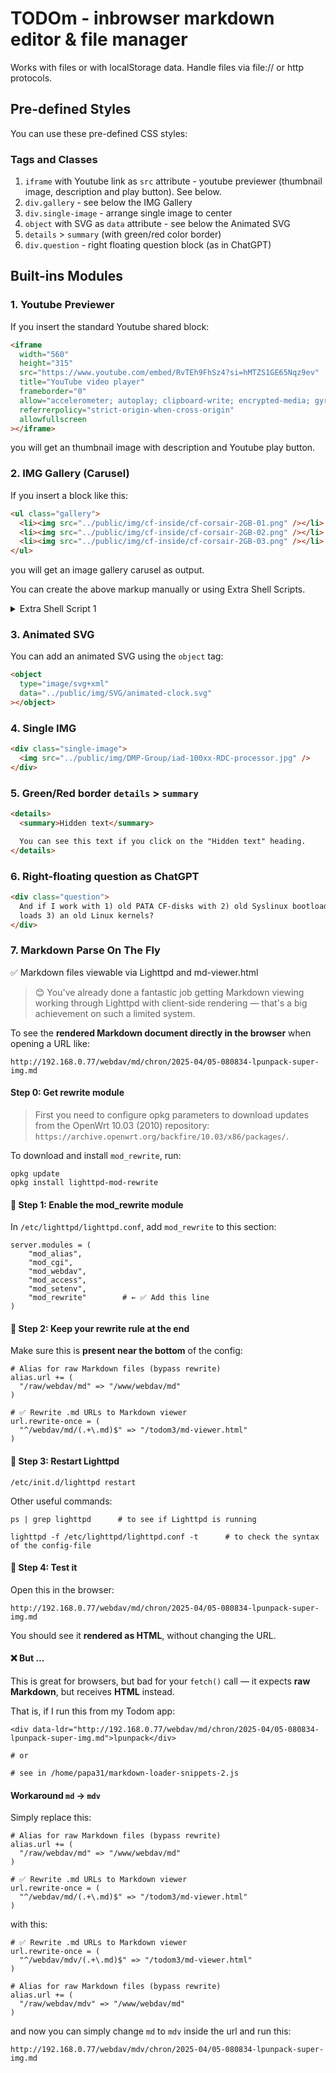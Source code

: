 # TODOm - inbrowser markdown editor & file manager

Works with files or with localStorage data.
Handle files via file:// or http protocols.

## Pre-defined Styles

You can use these pre-defined CSS styles:

### Tags and Classes

1. `iframe` with Youtube link as `src` attribute - youtube previewer (thumbnail image, description and play button). See below.
2. `div.gallery` - see below the IMG Gallery
3. `div.single-image` - arrange single image to center
4. `object` with SVG as `data` attribute - see below the Animated SVG
5. `details` > `summary` (with green/red color border)
6. `div.question` - right floating question block (as in ChatGPT)

## Built-ins Modules

### 1. Youtube Previewer

If you insert the standard Youtube shared block:

```html
<iframe
  width="560"
  height="315"
  src="https://www.youtube.com/embed/RvTEh9FhSz4?si=hMTZS1GE65Nqz9ev"
  title="YouTube video player"
  frameborder="0"
  allow="accelerometer; autoplay; clipboard-write; encrypted-media; gyroscope; picture-in-picture; web-share"
  referrerpolicy="strict-origin-when-cross-origin"
  allowfullscreen
></iframe>
```

you will get an thumbnail image with description and Youtube play button.

### 2. IMG Gallery (Carusel)

If you insert a block like this:

```html
<ul class="gallery">
  <li><img src="../public/img/cf-inside/cf-corsair-2GB-01.png" /></li>
  <li><img src="../public/img/cf-inside/cf-corsair-2GB-02.png" /></li>
  <li><img src="../public/img/cf-inside/cf-corsair-2GB-03.png" /></li>
</ul>
```

you will get an image gallery carusel as output.

You can create the above markup manually or using Extra Shell Scripts.

<details>
<summary>Extra Shell Script 1</summary>

1. create_html_image_tags.sh

The script generates multiple `<img>` tags wrapped in a `<ul>` with the class "gallery":

<details>
<summary>Script</summary>

```sh
#!/bin/bash

# Usage:
# "create_html_image_tags.sh /home/papa31/static/public/img/vortex86/btplug asc" (or desc)

#set -x

# Function to display help
show_help() {
  echo "Usage: $0 <directory> [asc|desc] [mtime|name]"
  echo
  echo "Generate HTML image tags for images in the specified directory."
  echo
  echo "  <directory>      Directory containing images (default: current directory)"
  echo "  [asc|desc]       Sorting order (default: asc)"
  echo "  [mtime|name]     Sorting type (modification time or name, default: mtime)"
  echo
  echo "Examples:"
  echo "  $0 ."
  echo "  $0 /path/to/images desc mtime"
  echo "  $0 /path/to/images asc name"
}

# Check for help flag
if [[ "$1" == "--help" || "$1" == "-h" ]]; then
  show_help
  exit 0
fi

# Default to the current directory if none is provided
IMG_DIR=${1:-.}

# Check if the provided argument is a directory
if [ ! -d "$IMG_DIR" ]; then
  echo "Error: $IMG_DIR is not a directory"
  show_help
  exit 1
fi

# Determine the sorting order, default to ascending (asc)
ORDER=${2:-asc}
SORT_TYPE=${3:-mtime} # Default sort type is modification time

# Convert the IMG_DIR to its absolute path
abs_img_dir=$(realpath "$IMG_DIR")

# Extract the path after the "img" directory
parent_dir=$(echo "$abs_img_dir" | sed 's#.*/img/##')

# Function to generate HTML tags
generate_html_tags() {
  local img_list=$1
  for img in $img_list; do
    img_path="$IMG_DIR/$img"
    if [ -f "$img_path" ]; then
      filename=$(basename "$img_path")
      echo "  <li><img src=\"../public/img/$parent_dir/$filename\" /></li>"
    fi
  done
}

# Begin the HTML output
echo '<ul class="gallery">'

# Sorting and looping through each image file in the directory
if [ "$SORT_TYPE" == "name" ]; then
  if [ "$ORDER" == "asc" ]; then
    generate_html_tags "$(ls "$IMG_DIR" | sort)"
  else
    generate_html_tags "$(ls "$IMG_DIR" | sort -r)"
  fi
else
  if [ "$ORDER" == "asc" ]; then
    generate_html_tags "$(ls -rt "$IMG_DIR")"
  else
    generate_html_tags "$(ls -t "$IMG_DIR")"
  fi
fi

# End the HTML output
echo '</ul>'
```

</details>

Open your shell-terminal and Run the script with the path to the directory containing images:

```sh
create_html_image_tags.sh ~/static/public/img/russia-election
```

This script will sort the images by modification time in ascending order (oldest first) before generating the HTML tags. The script includes the parent directory name in the `src` attribute of the `<img>` tags. Adjust the `src` path within the script as needed to match your directory structure. For more details, run the script with `-h` or `--help` attribute.

</details>

### 3. Animated SVG

You can add an animated SVG using the `object` tag:

```html
<object
  type="image/svg+xml"
  data="../public/img/SVG/animated-clock.svg"
></object>
```

### 4. Single IMG

```html
<div class="single-image">
  <img src="../public/img/DMP-Group/iad-100xx-RDC-processor.jpg" />
</div>
```

### 5. Green/Red border `details` > `summary`

```html
<details>
  <summary>Hidden text</summary>

  You can see this text if you click on the "Hidden text" heading.
</details>
```

### 6. Right-floating question as ChatGPT

```html
<div class="question">
  And if I work with 1) old PATA CF-disks with 2) old Syslinux bootloaders that
  loads 3) an old Linux kernels?
</div>
```

### 7. Markdown Parse On The Fly

✅ Markdown files viewable via Lighttpd and md-viewer.html

> 😊 You've already done a fantastic job getting Markdown viewing working through Lighttpd with client-side rendering — that's a big achievement on such a limited system.

To see the **rendered Markdown document directly in the browser** when opening a URL like:

```
http://192.168.0.77/webdav/md/chron/2025-04/05-080834-lpunpack-super-img.md
```

#### Step 0: Get rewrite module

> First you need to configure opkg parameters to download updates from the OpenWrt 10.03 (2010) repository: `https://archive.openwrt.org/backfire/10.03/x86/packages/`.

To download and install `mod_rewrite`, run:

```
opkg update
opkg install lighttpd-mod-rewrite
```

#### 🔧 Step 1: Enable the mod_rewrite module

In `/etc/lighttpd/lighttpd.conf`, add `mod_rewrite` to this section:

```
server.modules = (
    "mod_alias",
    "mod_cgi",
    "mod_webdav",
    "mod_access",
    "mod_setenv",
    "mod_rewrite"        # ← ✅ Add this line
)
```

#### 🧱 Step 2: Keep your rewrite rule at the end

Make sure this is **present near the bottom** of the config:

```
# Alias for raw Markdown files (bypass rewrite)
alias.url += (
  "/raw/webdav/md" => "/www/webdav/md"
)

# ✅ Rewrite .md URLs to Markdown viewer
url.rewrite-once = (
  "^/webdav/md/(.+\.md)$" => "/todom3/md-viewer.html"
)
```

#### 🔄 Step 3: Restart Lighttpd

```
/etc/init.d/lighttpd restart
```

Other useful commands:

```
ps | grep lighttpd      # to see if Lighttpd is running

lighttpd -f /etc/lighttpd/lighttpd.conf -t      # to check the syntax of the config-file
```

#### 🧪 Step 4: Test it

Open this in the browser:

```
http://192.168.0.77/webdav/md/chron/2025-04/05-080834-lpunpack-super-img.md
```

You should see it **rendered as HTML**, without changing the URL.

#### ❌ But ...

This is great for browsers, but bad for your `fetch()` call — it expects **raw Markdown**, but receives **HTML** instead.

That is, if I run this from my Todom app:

```
<div data-ldr="http://192.168.0.77/webdav/md/chron/2025-04/05-080834-lpunpack-super-img.md">lpunpack</div>

# or

# see in /home/papa31/markdown-loader-snippets-2.js

```

#### Workaround `md` → `mdv`

Simply replace this:

```
# Alias for raw Markdown files (bypass rewrite)
alias.url += (
  "/raw/webdav/md" => "/www/webdav/md"
)

# ✅ Rewrite .md URLs to Markdown viewer
url.rewrite-once = (
  "^/webdav/md/(.+\.md)$" => "/todom3/md-viewer.html"
)
```

with this:

```
# ✅ Rewrite .md URLs to Markdown viewer
url.rewrite-once = (
  "^/webdav/mdv/(.+\.md)$" => "/todom3/md-viewer.html"
)

# Alias for raw Markdown files (bypass rewrite)
alias.url += (
  "/raw/webdav/mdv" => "/www/webdav/md"
)
```

and now you can simply change `md` to `mdv` inside the url and run this:

```
http://192.168.0.77/webdav/mdv/chron/2025-04/05-080834-lpunpack-super-img.md
```
